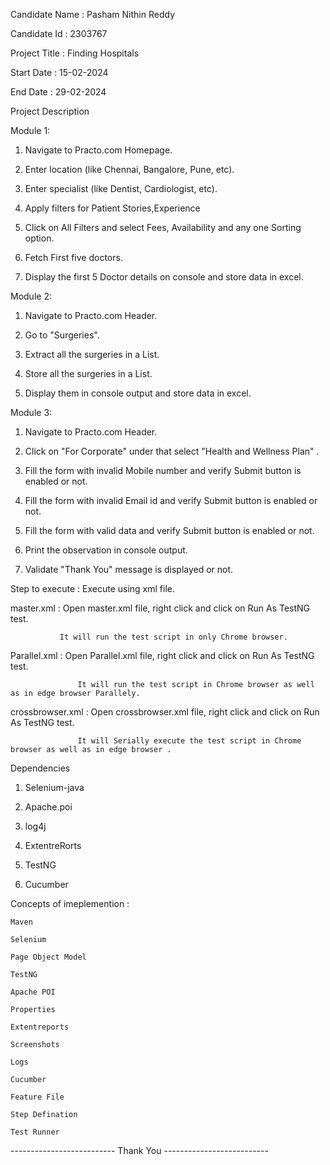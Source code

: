 
Candidate Name : Pasham Nithin Reddy
 
Candidate Id : 2303767
 
Project Title : Finding Hospitals
 
Start Date : 15-02-2024
 
End Date   : 29-02-2024

Project Description
 
Module 1:
 
1. Navigate to Practo.com Homepage.

2. Enter location  (like Chennai, Bangalore, Pune, etc).

3. Enter specialist (like Dentist, Cardiologist, etc).

4. Apply filters for Patient Stories,Experience

5. Click on All Filters and select Fees, Availability and any one Sorting option.

5. Fetch First five doctors.

6. Display the first 5 Doctor details on console and store data in excel.
 
Module 2:
 
1. Navigate to Practo.com Header.

2. Go to "Surgeries".

3. Extract all the surgeries in a List.

4. Store all the surgeries in a List.

5. Display them in console output and store data in excel.
 
Module 3:
 
1. Navigate to Practo.com Header.

2. Click on "For Corporate" under that select "Health and Wellness Plan" .

3. Fill the form with invalid Mobile number and verify Submit button is enabled or not.

4. Fill the form with invalid Email id and verify Submit button is enabled or not.

5. Fill the form with valid data and verify Submit button is enabled or not.

6. Print the observation in console output.

7. Validate "Thank You" message is displayed or not.
 
Step to execute : Execute using xml file.
 
master.xml        : Open master.xml file, right click and click on Run As TestNG test.

	           It will run the test script in only Chrome browser.
 
Parallel.xml      : Open Parallel.xml file, right click and click on Run As TestNG test.

                   It will run the test script in Chrome browser as well as in edge browser Parallely.
 
crossbrowser.xml  : Open crossbrowser.xml file, right click and click on Run As TestNG test.

                   It will Serially execute the test script in Chrome browser as well as in edge browser .
 
 
Dependencies
 
1. Selenium-java

2. Apache.poi

3. log4j

4. ExtentreRorts

5. TestNG

6. Cucumber
 
 
Concepts of imeplemention :
 
	Maven

	Selenium 

	Page Object Model

	TestNG

	Apache POI 

	Properties

	Extentreports

	Screenshots

	Logs 

	Cucumber

	Feature File

	Step Defination

	Test Runner
 
 
 
-------------------------- Thank You --------------------------